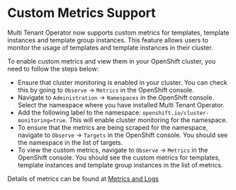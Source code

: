 # Custom Metrics Support

Multi Tenant Operator now supports custom metrics for templates, template instances and template group instances. This feature allows users to monitor the usage of templates and template instances in their cluster.

To enable custom metrics and view them in your OpenShift cluster, you need to follow the steps below:

- Ensure that cluster monitoring is enabled in your cluster. You can check this by going to `Observe` -> `Metrics` in the OpenShift console.
- Navigate to `Administration` -> `Namespaces` in the OpenShift console. Select the namespace where you have installed Multi Tenant Operator.
- Add the following label to the namespace: `openshift.io/cluster-monitoring=true`. This will enable cluster monitoring for the namespace.
- To ensure that the metrics are being scraped for the namespace, navigate to `Observe` -> `Targets` in the OpenShift console. You should see the namespace in the list of targets.
- To view the custom metrics, navigate to `Observe` -> `Metrics` in the OpenShift console. You should see the custom metrics for templates, template instances and template group instances in the list of metrics.

Details of metrics can be found at [Metrics and Logs](../explanation/logs-metrics.md)
